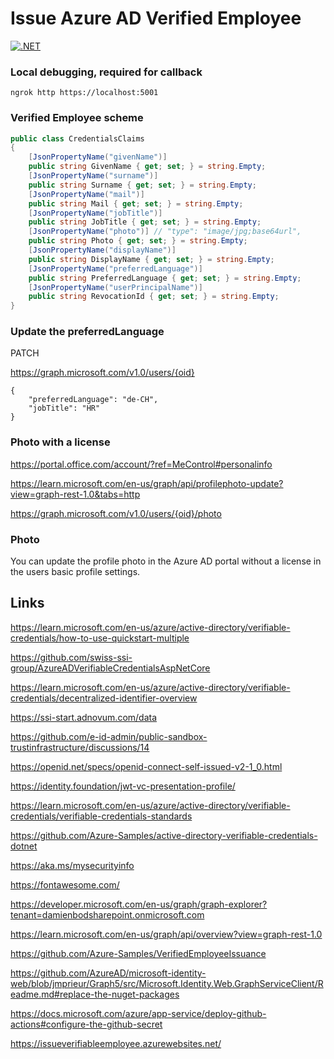 # Issue Azure AD Verified Employee

[![.NET](https://github.com/swiss-ssi-group/AzureADVerifiableEmployee/actions/workflows/dotnet.yml/badge.svg)](https://github.com/swiss-ssi-group/AzureADVerifiableEmployee/actions/workflows/dotnet.yml)

### Local debugging, required for callback

```
ngrok http https://localhost:5001
```

### Verified Employee scheme

```csharp
public class CredentialsClaims
{
    [JsonPropertyName("givenName")]
    public string GivenName { get; set; } = string.Empty;
    [JsonPropertyName("surname")]
    public string Surname { get; set; } = string.Empty;
    [JsonPropertyName("mail")]
    public string Mail { get; set; } = string.Empty;
    [JsonPropertyName("jobTitle")]
    public string JobTitle { get; set; } = string.Empty;
    [JsonPropertyName("photo")] // "type": "image/jpg;base64url",
    public string Photo { get; set; } = string.Empty;
    [JsonPropertyName("displayName")]
    public string DisplayName { get; set; } = string.Empty;
    [JsonPropertyName("preferredLanguage")]
    public string PreferredLanguage { get; set; } = string.Empty;
    [JsonPropertyName("userPrincipalName")]
    public string RevocationId { get; set; } = string.Empty;
}
```

### Update the preferredLanguage

PATCH 

https://graph.microsoft.com/v1.0/users/{oid}
```
{
    "preferredLanguage": "de-CH",
    "jobTitle": "HR"
}
```

### Photo with a license

https://portal.office.com/account/?ref=MeControl#personalinfo

https://learn.microsoft.com/en-us/graph/api/profilephoto-update?view=graph-rest-1.0&tabs=http

https://graph.microsoft.com/v1.0/users/{oid}/photo

### Photo

You can update the profile photo in the Azure AD portal without a license in the users basic profile settings.

## Links

https://learn.microsoft.com/en-us/azure/active-directory/verifiable-credentials/how-to-use-quickstart-multiple

https://github.com/swiss-ssi-group/AzureADVerifiableCredentialsAspNetCore

https://learn.microsoft.com/en-us/azure/active-directory/verifiable-credentials/decentralized-identifier-overview

https://ssi-start.adnovum.com/data

https://github.com/e-id-admin/public-sandbox-trustinfrastructure/discussions/14

https://openid.net/specs/openid-connect-self-issued-v2-1_0.html

https://identity.foundation/jwt-vc-presentation-profile/

https://learn.microsoft.com/en-us/azure/active-directory/verifiable-credentials/verifiable-credentials-standards

https://github.com/Azure-Samples/active-directory-verifiable-credentials-dotnet

https://aka.ms/mysecurityinfo

https://fontawesome.com/

https://developer.microsoft.com/en-us/graph/graph-explorer?tenant=damienbodsharepoint.onmicrosoft.com

https://learn.microsoft.com/en-us/graph/api/overview?view=graph-rest-1.0

https://github.com/Azure-Samples/VerifiedEmployeeIssuance

https://github.com/AzureAD/microsoft-identity-web/blob/jmprieur/Graph5/src/Microsoft.Identity.Web.GraphServiceClient/Readme.md#replace-the-nuget-packages

https://docs.microsoft.com/azure/app-service/deploy-github-actions#configure-the-github-secret

https://issueverifiableemployee.azurewebsites.net/